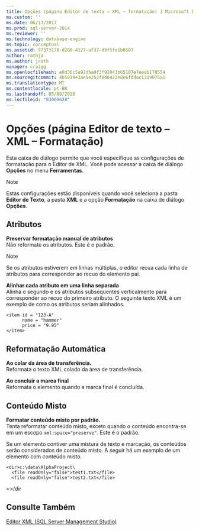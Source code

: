 ```yaml
---
title: Opções (página Editor de texto – XML – formatação) | Microsoft Docs
ms.custom: ''
ms.date: 06/13/2017
ms.prod: sql-server-2014
ms.reviewer: ''
ms.technology: database-engine
ms.topic: conceptual
ms.assetid: 97373178-d288-4127-af37-d9f5fe1b8607
author: rothja
ms.author: jroth
manager: craigg
ms.openlocfilehash: e0d36c5a92dba9f3f92943b65107e7eedb178554
ms.sourcegitcommit: 4b5919e3ae5e252f8d6422e8e6fddac1319075a1
ms.translationtype: MT
ms.contentlocale: pt-BR
ms.lasthandoff: 05/09/2020
ms.locfileid: "83000628"
---
```

# <a name="options-text-editor---xml---formatting-page"></a>Opções (página Editor de texto – XML – Formatação)

Esta caixa de diálogo permite que você especifique as configurações de formatação para o Editor de XML. Você pode acessar a caixa de diálogo **Opções** no menu **Ferramentas**.  
  
> [!NOTE]  
> Estas configurações estão disponíveis quando você seleciona a pasta **Editor de Texto**, a pasta **XML** e a opção **Formatação** na caixa de diálogo **Opções**.  
  
## <a name="attributes"></a>Atributos  
 **Preservar formatação manual de atributos**  
 Não reformate os atributos. Este é o padrão.  
  
> [!NOTE]  
>  Se os atributos estiverem em linhas múltiplas, o editor recua cada linha de atributos para corresponder ao recuo do elemento pai.  
  
 **Alinhar cada atributo em uma linha separada**  
 Alinha o segundo e os atributos subsequentes verticalmente para corresponder ao recuo do primeiro atributo. O seguinte texto XML é um exemplo de como os atributos seriam alinhados.  
  
```  
<item id = "123-A"  
      name = "hammer"  
      price = "9.95"  
</item>  
```  
  
## <a name="auto-reformat"></a>Reformatação Automática  
 **Ao colar da área de transferência.**  
 Reformata o texto XML colado da área de transferência.  
  
 **Ao concluir a marca final**  
 Reformata o elemento quando a marca final é concluída.  
  
## <a name="mixed-content"></a>Conteúdo Misto  
 **Formatar conteúdo misto por padrão.**  
 Tenta reformatar conteúdo misto, exceto quando o conteúdo encontra-se em um escopo `xml:space="preserve"`. Este é o padrão.  
  
 Se um elemento contiver uma mistura de texto e marcação, os conteúdos serão considerados de conteúdo misto. A seguir há um exemplo de um elemento com conteúdo misto.  
  
```  
<dir>c:\data\AlphaProject\  
  <file readOnly="false">test1.txt</file>  
  <file readOnly="false">test2.txt</file>  
```  
  
 \<>/dir  
  
## <a name="see-also"></a>Consulte Também  
 [Editor XML &#40;SQL Server Management Studio&#41;](../ssms/sql-server-management-studio-ssms.md)  
